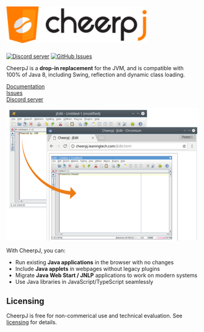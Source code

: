 <h1><img src="assets/logotype.svg" alt="CheerpJ" height="96"></h1>

[![Discord server](https://img.shields.io/discord/988743885121548329?color=%237289DA&logo=discord&logoColor=ffffff)](https://discord.leaningtech.com)
[![GitHub Issues](https://img.shields.io/github/issues/leaningtech/cheerpj-meta.svg)](https://github.com/leaningtech/cheerpj-meta/issues)

CheerpJ is a **drop-in replacement** for the JVM, and is compatible with 100% of Java 8, including Swing, reflection and dynamic class loading.

[Documentation](https://labs.leaningtech.com/cheerpj)  
[Issues](https://github.com/leaningtech/cheerpj-meta/issues)  
[Discord server](https://discord.leaningtech.com)  

![](assets/cheerpj_visual_2.png)

With CheerpJ, you can:

- Run existing **Java applications** in the browser with no changes
- Include **Java applets** in webpages without legacy plugins
- Migrate **Java Web Start / JNLP** applications to work on modern systems
- Use Java libraries in JavaScript/TypeScript seamlessly

## Licensing

CheerpJ is free for non-commerical use and technical evaluation. See [licensing](https://cheerpj.com/licensing/) for details.
